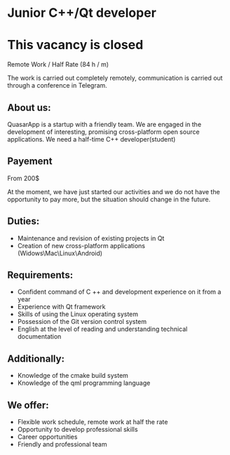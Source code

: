 # Junior C++/Qt developer

# This vacancy is closed

Remote Work / Half Rate (84 h / m)

The work is carried out completely remotely, communication is carried out through a conference in Telegram. 

## About us:

QuasarApp is a startup with a friendly team. We are engaged in the development of interesting, promising cross-platform open source applications.
We need a half-time C++ developer(student) 

## Payement
From 200$

At the moment, we have just started our activities and we do not have the opportunity to pay more, but the situation should change in the future.

## Duties:

   * Maintenance and revision of existing projects in Qt
   * Creation of new cross-platform applications (Widows\Mac\Linux\Android) 
      
## Requirements:
 
   * Confident command of C ++ and development experience on it from a year
   * Experience with Qt framework
   * Skills of using the Linux operating system
   * Possession of the Git version control system
   * English at the level of reading and understanding technical documentation

## Additionally:

   * Knowledge of the cmake build system
   * Knowledge of the qml programming language 
      
## We offer:

   * Flexible work schedule, remote work at half the rate
   * Opportunity to develop professional skills
   * Career opportunities
   * Friendly and professional team 
